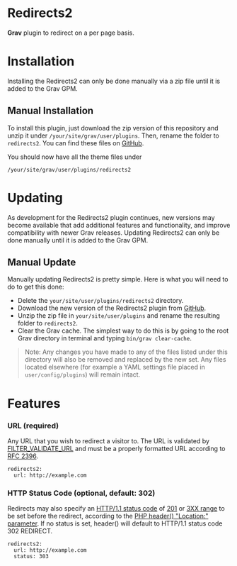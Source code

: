 # Redirects2
**Grav** plugin to redirect on a per page basis.

# Installation

Installing the Redirects2 can only be done manually via a zip file until it is added to the Grav GPM.

## Manual Installation

To install this plugin, just download the zip version of this repository and unzip it under `/your/site/grav/user/plugins`. Then, rename the folder to `redirects2`. You can find these files on [GitHub](https://github.com/dfrankland/grav-plugin-redirects2).

You should now have all the theme files under

    /your/site/grav/user/plugins/redirects2

# Updating

As development for the Redirects2 plugin continues, new versions may become available that add additional features and functionality, and improve compatibility with newer Grav releases. Updating Redirects2 can only be done manually until it is added to the Grav GPM.

## Manual Update

Manually updating Redirects2 is pretty simple. Here is what you will need to do to get this done:

* Delete the `your/site/user/plugins/redirects2` directory.
* Download the new version of the Redirects2 plugin from [GitHub](https://github.com/dfrankland/grav-plugin-redirects2).
* Unzip the zip file in `your/site/user/plugins` and rename the resulting folder to `redirects2`.
* Clear the Grav cache. The simplest way to do this is by going to the root Grav directory in terminal and typing `bin/grav clear-cache`.

> Note: Any changes you have made to any of the files listed under this directory will also be removed and replaced by the new set. Any files located elsewhere (for example a YAML settings file placed in `user/config/plugins`) will remain intact.

# Features

### URL (required)

Any URL that you wish to redirect a visitor to. The URL is validated by [FILTER_VALIDATE_URL](http://php.net/manual/en/filter.filters.validate.php) and must be a properly formatted URL according to [RFC 2396](http://www.faqs.org/rfcs/rfc2396.html).

```
redirects2:
  url: http://example.com
```

### HTTP Status Code (optional, default: 302)

Redirects may also specify an [HTTP/1.1 status code](http://www.w3.org/Protocols/rfc2616/rfc2616-sec10.html) of [201](http://www.w3.org/Protocols/rfc2616/rfc2616-sec10.html#sec10.2.2) or [3XX range](http://www.w3.org/Protocols/rfc2616/rfc2616-sec10.html#sec10.3) to be set before the redirect, according to the [PHP header() "Location:" parameter](http://php.net/manual/en/function.header.php#refsect1-function.header-parameters). If no status is set, header() will default to HTTP/1.1 status code 302 REDIRECT.

```
redirects2:
  url: http://example.com
  status: 303
```
